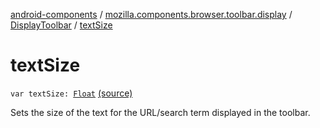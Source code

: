 [android-components](../../index.md) / [mozilla.components.browser.toolbar.display](../index.md) / [DisplayToolbar](index.md) / [textSize](./text-size.md)

# textSize

`var textSize: `[`Float`](https://kotlinlang.org/api/latest/jvm/stdlib/kotlin/-float/index.html) [(source)](https://github.com/mozilla-mobile/android-components/blob/master/components/browser/toolbar/src/main/java/mozilla/components/browser/toolbar/display/DisplayToolbar.kt#L348)

Sets the size of the text for the URL/search term displayed in the toolbar.


